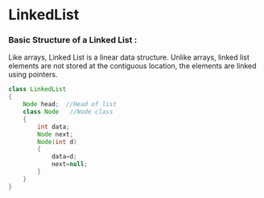 # LinkedList

### Basic Structure of a Linked List :

Like arrays, Linked List is a linear data structure. Unlike arrays, linked list elements are not stored at the contiguous location, the elements are linked using pointers.

```java
class LinkedList
{
    Node head;  //Head of list
    class Node   //Node class
    {
        int data;
        Node next;
        Node(int d)
        {
            data=d;
            next=null;
        }
    }
}
```

